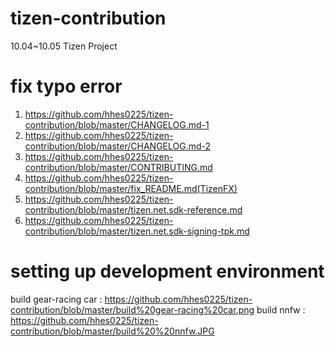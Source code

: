 # tizen-contribution
10.04~10.05 Tizen Project

# fix typo error
1. https://github.com/hhes0225/tizen-contribution/blob/master/CHANGELOG.md-1
2. https://github.com/hhes0225/tizen-contribution/blob/master/CHANGELOG.md-2
3. https://github.com/hhes0225/tizen-contribution/blob/master/CONTRIBUTING.md
4. https://github.com/hhes0225/tizen-contribution/blob/master/fix_README.md(TizenFX)
5. https://github.com/hhes0225/tizen-contribution/blob/master/tizen.net.sdk-reference.md
6. https://github.com/hhes0225/tizen-contribution/blob/master/tizen.net.sdk-signing-tpk.md

# setting up development environment
build gear-racing car :
https://github.com/hhes0225/tizen-contribution/blob/master/build%20gear-racing%20car.png
build nnfw : 
https://github.com/hhes0225/tizen-contribution/blob/master/build%20%20nnfw.JPG
